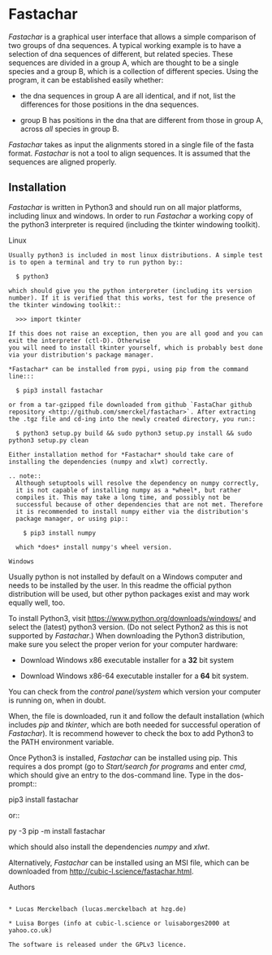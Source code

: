 Fastachar
=========

*Fastachar* is a graphical user interface that allows a simple
comparison of two groups of dna sequences. A typical working example
is to have a selection of dna sequences of different, but related
species. These sequences are divided in a group A, which are thought
to be a single species and a group B, which is a collection of
different species. Using the program, it can be established easily whether:

* the dna sequences in group A are all identical, and if not, list the
  differences for those positions in the dna sequences.

* group B has positions in the dna that are different from those in
  group A,  across *all* species in group B.

*Fastachar* takes as input the alignments stored in a single file of
the fasta format. *Fastachar* is not a tool to align sequences. It is
assumed that the sequences are aligned properly.


Installation
------------

*Fastachar* is written in Python3 and should run on all major
platforms, including linux and windows. In order to run *Fastachar* a
working copy of the python3 interpreter is required (including the
tkinter windowing toolkit).

Linux
~~~~~
Usually python3 is included in most linux distributions. A simple test
is to open a terminal and try to run python by::

  $ python3
  
which should give you the python interpreter (including its version
number). If it is verified that this works, test for the presence of
the tkinter windowing toolkit::

  >>> import tkinter

If this does not raise an exception, then you are all good and you can
exit the interpreter (ctl-D). Otherwise
you will need to install tkinter yourself, which is probably best done
via your distribution's package manager.

*Fastachar* can be installed from pypi, using pip from the command
line:::
  
  $ pip3 install fastachar
  
or from a tar-gzipped file downloaded from github `FastaChar github repository <http://github.com/smerckel/fastachar>`. After extracting
the .tgz file and cd-ing into the newly created directory, you run::
  
  $ python3 setup.py build && sudo python3 setup.py install && sudo python3 setup.py clean

Either installation method for *Fastachar* should take care of
installing the dependencies (numpy and xlwt) correctly.

.. note::
  Although setuptools will resolve the dependency on numpy correctly,
  it is not capable of installing numpy as a *wheel*, but rather
  compiles it. This may take a long time, and possibly not be
  successful because of other dependencies that are not met. Therefore
  it is recommended to install numpy either via the distribution's
  package manager, or using pip::

    $ pip3 install numpy

  which *does* install numpy's wheel version.

Windows
~~~~~~~
Usually python is not installed by default on a Windows computer and
needs to be installed by the user. In this readme the official python
distribution will be used, but other python packages exist and may
work equally well, too.

To install Python3, visit https://www.python.org/downloads/windows/
and select the (latest) python3 version. (Do not select Python2 as
this is not supported by *Fastachar*.) When downloading the Python3
distribution, make sure you select the proper verion for your computer
hardware:

* Download Windows x86 executable installer for a **32** bit system

* Download Windows x86-64 executable installer for a **64** bit system.

You can check from the *control panel/system* which version your
computer is running on, when in doubt.

When, the file is downloaded, run it and follow the default
installation (which includes *pip* and *tkinter*, which are both
needed for successful operation of *Fastachar*). It is recommend
however to check the box to add Python3 to the PATH environment variable.

Once Python3 is installed, *Fastachar* can be installed using
pip. This requires a dos prompt (go to *Start/search for programs* and
enter *cmd*, which should give an entry to the dos-command line. Type
in the dos-prompt::
  
  pip3 install fastachar
  
or::
  
  py -3 pip -m install fastachar
  
which should also install the dependencies *numpy* and *xlwt*.

Alternatively, *Fastachar* can be installed using an MSI file, which
can be downloaded from http://cubic-l.science/fastachar.html.



Authors
~~~~~~~

* Lucas Merckelbach (lucas.merckelbach at hzg.de)

* Luisa Borges (info at cubic-l.science or luisaborges2000 at yahoo.co.uk)

The software is released under the GPLv3 licence.

